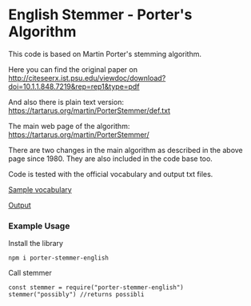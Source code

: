 # English Stemmer - Porter's Algorithm

This code is based on Martin Porter's stemming algorithm.

Here you can find the original paper on http://citeseerx.ist.psu.edu/viewdoc/download?doi=10.1.1.848.7219&rep=rep1&type=pdf

And also there is plain text version: https://tartarus.org/martin/PorterStemmer/def.txt

The main web page of the algorithm: https://tartarus.org/martin/PorterStemmer/

There are two changes in the main algorithm as described in the above page since 1980. They are also included in the code base too.

Code is tested with the official vocabulary and output txt files.

[Sample vocabulary](https://tartarus.org/martin/PorterStemmer/voc.txt)

[Output](https://tartarus.org/martin/PorterStemmer/output.txt)

### Example Usage

Install the library

```npm
npm i porter-stemmer-english
```

Call stemmer

```code
const stemmer = require("porter-stemmer-english") 
stemmer("possibly") //returns possibli
```
